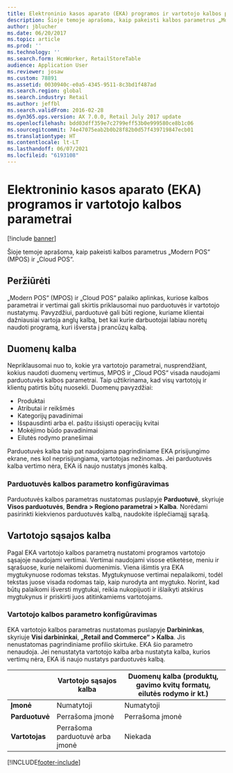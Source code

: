```yaml
---
title: Elektroninio kasos aparato (EKA) programos ir vartotojo kalbos parametrai
description: Šioje temoje aprašoma, kaip pakeisti kalbos parametrus „Modern POS“ (MPOS) ir „Cloud POS“.
author: jblucher
ms.date: 06/20/2017
ms.topic: article
ms.prod: ''
ms.technology: ''
ms.search.form: HcmWorker, RetailStoreTable
audience: Application User
ms.reviewer: josaw
ms.custom: 78891
ms.assetid: 0030940c-e0a5-4345-9511-8c3bd1f487ad
ms.search.region: global
ms.search.industry: Retail
ms.author: jeffbl
ms.search.validFrom: 2016-02-28
ms.dyn365.ops.version: AX 7.0.0, Retail July 2017 update
ms.openlocfilehash: bdd03dff359e7c2799eff53b0e999580ce8b1c06
ms.sourcegitcommit: 74e47075eab2b0b28f82b0d57f439719847ecb01
ms.translationtype: HT
ms.contentlocale: lt-LT
ms.lasthandoff: 06/07/2021
ms.locfileid: "6193108"
---
```

# <a name="point-of-sale-pos-application-and-user-language-settings"></a>Elektroninio kasos aparato (EKA) programos ir vartotojo kalbos parametrai

[!include [banner](includes/banner.md)]

Šioje temoje aprašoma, kaip pakeisti kalbos parametrus „Modern POS“ (MPOS) ir „Cloud POS“.

## <a name="overview"></a>Peržiūrėti
„Modern POS“ (MPOS) ir „Cloud POS“ palaiko aplinkas, kuriose kalbos parametrai ir vertimai gali skirtis priklausomai nuo parduotuvės ir vartotojo nustatymų. Pavyzdžiui, parduotuvė gali būti regione, kuriame klientai dažniausiai vartoja anglų kalbą, bet kai kurie darbuotojai labiau norėtų naudoti programą, kuri išversta į prancūzų kalbą.

## <a name="data-language"></a>Duomenų kalba

Nepriklausomai nuo to, kokie yra vartotojo parametrai, nusprendžiant, kokius naudoti duomenų vertimus, MPOS ir „Cloud POS“ visada naudojami parduotuvės kalbos parametrai. Taip užtikrinama, kad visų vartotojų ir klientų patirtis būtų nuosekli. Duomenų pavyzdžiai:

- Produktai
- Atributai ir reikšmės
- Kategorijų pavadinimai
- Išspausdinti arba el. paštu išsiųsti operacijų kvitai
- Mokėjimo būdo pavadinimai
- Eilutės rodymo pranešimai

Parduotuvės kalba taip pat naudojama pagrindiniame EKA prisijungimo ekrane, nes kol neprisijungiama, vartotojas nežinomas. Jei parduotuvės kalba vertimo nėra, EKA iš naujo nustatys įmonės kalbą.

### <a name="configuring-the-stores-language-setting"></a>Parduotuvės kalbos parametro konfigūravimas

Parduotuvės kalbos parametras nustatomas puslapyje **Parduotuvė**, skyriuje **Visos parduotuvės**, **Bendra &gt; Regiono parametrai &gt; Kalba**. Norėdami pasirinkti kiekvienos parduotuvės kalbą, naudokite išplečiamąjį sąrašą.

## <a name="user-interface-language"></a>Vartotojo sąsajos kalba

Pagal EKA vartotojo kalbos parametrą nustatomi programos vartotojo sąsajoje naudojami vertimai. Vertimai naudojami visose etiketėse, meniu ir sąrašuose, kurie nelaikomi duomenimis. Viena išimtis yra EKA mygtukynuose rodomas tekstas. Mygtukynuose vertimai nepalaikomi, todėl tekstas juose visada rodomas taip, kaip nurodyta ant mygtuko. Norint, kad būtų palaikomi išversti mygtukai, reikia nukopijuoti ir išlaikyti atskirus mygtukynus ir priskirti juos atitinkamiems vartotojams.

### <a name="configuring-the-users-language-setting"></a>Vartotojo kalbos parametro konfigūravimas

EKA vartotojo kalbos parametras nustatomas puslapyje **Darbininkas**, skyriuje **Visi darbininkai**, **„Retail and Commerce“ &gt; Kalba**. Jis nenustatomas pagrindiniame profilio skirtuke. EKA šio parametro nenaudoja. Jei nenustatyta vartotojo kalba arba nustatyta kalba, kurios vertimų nėra, EKA iš naujo nustatys parduotuvės kalbą.

| &nbsp;      | Vartotojo sąsajos kalba                | Duomenų kalba (produktų, gavimo kvitų formatų, eilutės rodymo ir kt.) |
|-------------|----------------------------|---------------------------------------------------------------|
| **Įmonė** | Numatytoji                    | Numatytoji                                                       |
| **Parduotuvė**   | Perrašoma įmonė          | Perrašoma įmonė                                             |
| **Vartotojas**    | Perrašoma parduotuvė arba įmonė | Niekada                                                         |


[!INCLUDE[footer-include](../includes/footer-banner.md)]